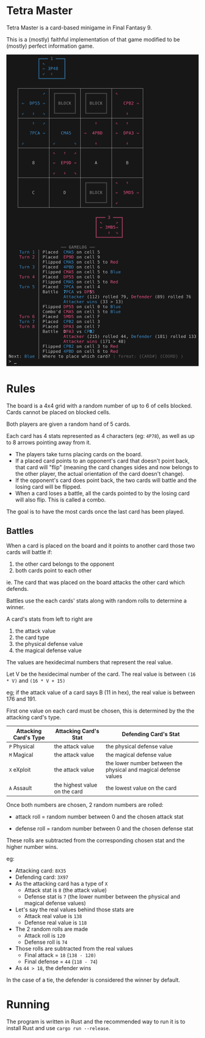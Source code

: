 # Tetra Master

Tetra Master is a card-based minigame in Final Fantasy 9.

This is a (mostly) faithful implementation of that game modified to be (mostly)
perfect information game.

![Screenshot](screenshot.png)

# Rules

The board is a 4x4 grid with a random number of up to 6 of cells blocked. Cards
cannot be placed on blocked cells.

Both players are given a random hand of 5 cards.

Each card has 4 stats represented as 4 characters (eg: `4P78`), as well as up to
8 arrows pointing away from it.

-   The players take turns placing cards on the board.
-   If a placed card points to an opponent's card that doesn't point back,
    that card will "flip" (meaning the card changes sides and now belongs to the
    other player, the actual orientation of the card doesn't change).
-   If the opponent's card does point back, the two cards will battle and the
    losing card will be flipped.
-   When a card loses a battle, all the cards pointed to by the losing card
    will also flip. This is called a combo.

The goal is to have the most cards once the last card has been played.

## Battles

When a card is placed on the board and it points to another card those two cards
will battle if:

1. the other card belongs to the opponent
2. both cards point to each other

ie. The card that was placed on the board attacks the other card which defends.

Battles use the each cards' stats along with random rolls to determine a winner.

A card's stats from left to right are

1. the attack value
2. the card type
3. the physical defense value
4. the magical defense value

The values are hexidecimal numbers that represent the real value.

Let V be the hexidecimal number of the card. The real value is between `(16 * V)` and `(16 * V + 15)`

eg; if the attack value of a card says B (11 in hex), the real value is between
176 and 191.

First one value on each card must be chosen, this is determined by the the
attacking card's type.

| Attacking Card's Type | Attacking Card's Stat         | Defending Card's Stat                                            |
| --------------------- | ----------------------------- | ---------------------------------------------------------------- |
| `P` Physical          | the attack value              | the physical defense value                                       |
| `M` Magical           | the attack value              | the magical defense value                                        |
| `X` eXploit           | the attack value              | the lower number between the physical and magical defense values |
| `A` Assault           | the highest value on the card | the lowest value on the card                                     |

Once both numbers are chosen, 2 random numbers are rolled:

-   attack roll = random number between 0 and the chosen attack stat

-   defense roll = random number between 0 and the chosen defense stat

These rolls are subtracted from the corresponding chosen stat and the higher
number wins.

eg:

-   Attacking card: `8X35`
-   Defending card: `3X97`
-   As the attacking card has a type of `X`
    -   Attack stat is `8` (the attack value)
    -   Defense stat is `7` (the lower number between the physical and magical defense values)
-   Let's say the real values behind those stats are
    -   Attack real value is `138`
    -   Defense real value is `118`
-   The 2 random rolls are made
    -   Attack roll is `120`
    -   Defense roll is `74`
-   Those rolls are subtracted from the real values
    -   Final attack = `18` (`138 - 120)`
    -   Final defense = `44` (`118 - 74`)
-   As `44 > 18`, the defender wins

In the case of a tie, the defender is considered the winner by default.

# Running

The program is written in Rust and the recommended way to run it is to install
Rust and use `cargo run --release`.
